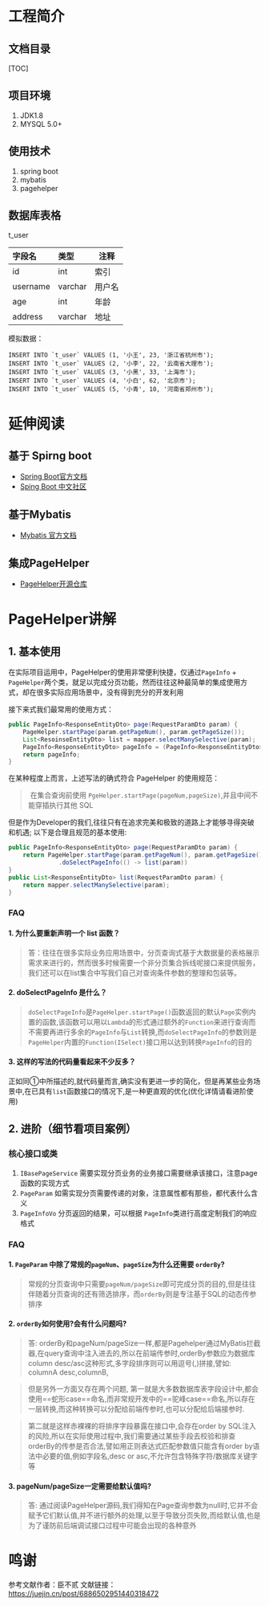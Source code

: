 # 工程简介
## 文档目录
[TOC]
## 项目环境
1. JDK1.8
2. MYSQL 5.0+
## 使用技术
1. spring boot
2. mybatis
3. pagehelper
## 数据库表格
t_user 

| 字段名   | 类型    | 注释   |
| :------- | :------ | ------ |
| id       | int     | 索引   |
| username | varchar | 用户名 |
| age      | int     | 年龄   |
| address  | varchar | 地址   |

模拟数据：

```mysql
INSERT INTO `t_user` VALUES (1, '小王', 23, '浙江省杭州市');
INSERT INTO `t_user` VALUES (2, '小李', 22, '云南省大理市');
INSERT INTO `t_user` VALUES (3, '小黑', 33, '上海市');
INSERT INTO `t_user` VALUES (4, '小白', 62, '北京市');
INSERT INTO `t_user` VALUES (5, '小青', 10, '河南省郑州市');
```
# 延伸阅读
## 基于 Spirng boot
- [Spring Boot官方文档](https://spring.io/projects/spring-boot)
- [Sping Boot 中文社区](https://springboot.io)
## 基于Mybatis
- [Mybatis 官方文档](https://mybatis.org/mybatis-3/zh/index.html)
## 集成PageHelper
- [PageHelper开源仓库](https://github.com/pagehelper/Mybatis-PageHelper)
# PageHelper讲解
## 1. 基本使用
在实际项目运用中，PageHelper的使用非常便利快捷，仅通过`PageInfo` + `PageHelper`两个类，就足以完成分页功能，然而往往这种最简单的集成使用方式，却在很多实际应用场景中，没有得到充分的开发利用

接下来式我们最常用的使用方式：

```java
public PageInfo<ResponseEntityDto> page(RequestParamDto param) {
	PageHelper.startPage(param.getPageNum(), param.getPageSize());
	List<ResoinseEntityDto> list = mapper.selectManySelective(param);
	PageInfo<ResponseEntityDto> pageInfo = (PageInfo<ResponseEntityDto>)list;
	return pageInfo;
}
```
在某种程度上而言，上述写法的确式符合 PageHelper 的使用规范：

> ​	在集合查询前使用 `PgeHelper.startPage(pageNum,pageSize)`,并且中间不能穿插执行其他 SQL

但是作为Developer的我们,往往只有在追求完美和极致的道路上才能够寻得突破和机遇; 以下是合理且规范的基本使用:
```java
public PageInfo<ResponseEntityDto> page(RequestParamDto param) {
	return PageHelper.startPage(param.getPageNum(), param.getPageSize())
			  .doSelectPageInfo(() -> list(param))
}
public List<ResponseEntityDto> list(RequestParamDto param) {
	return mapper.selectManySelective(param);
}
```
### FAQ
#### 1. 为什么要重新声明一个 list 函数？
>  答：往往在很多实际业务应用场景中，分页查询式基于大数据量的表格展示需求来进行的，然而很多时候需要一个非分页集合拆线呢接口来提供服务，我们还可以在list集合中写我们自己对查询条件参数的整理和包装等。

#### 2. doSelectPageInfo 是什么？
> `doSelectPageInfo`是`PageHelper.startPage()`函数返回的默认`Page`实例内置的函数,该函数可以用以`Lambda`的形式通过额外的`Function`来进行查询而不需要再进行多余的`PageInfo`与`List`转换,而`doSelectPageInfo`的参数则是`PageHelper`内置的`Function(ISelect)`接口用以达到转换`PageInfo`的目的 

####  3. 这样的写法的代码量看起来不少反多？
正如同①中所描述的,就代码量而言,确实没有更进一步的简化，但是再某些业务场景中,在已具有`list`函数接口的情况下,是一种更直观的优化(优化详情请看进阶使用)

## 2. 进阶（细节看项目案例）
### 核心接口或类
1. `IBasePageService` 需要实现分页业务的业务接口需要继承该接口，注意page函数的实现方式
2. `PageParam` 如需实现分页需要传递的对象，注意属性都有那些，都代表什么含义
3. `PageInfoVo` 分页返回的结果，可以根据 `PageInfo`类进行高度定制我们的响应格式
### FAQ
#### 1. `PageParam` 中除了常规的`pageNum`、`pageSize`为什么还需要 `orderBy`?
>  常规的分页查询中只需要`pageNum/pageSize`即可完成分页的目的,但是往往伴随着分页查询的还有筛选排序，而`orderBy`则是专注基于SQL的动态传参排序

#### 2. `orderBy`如何使用?会有什么问题吗?
>答: orderBy和pageNum/pageSize一样,都是Pagehelper通过MyBatis拦截器,在query查询中注入进去的,所以在前端传参时,orderBy参数应为数据库column desc/asc这种形式,多字段排序则可以用逗号(,)拼接,譬如: columnA desc,columnB,

>但是另外一方面又存在两个问题, 第一就是大多数数据库表字段设计中,都会使用==蛇形case==命名,而非常规开发中的==驼峰case==命名,所以存在一层转换,而这种转换可以分配给前端传参时,也可以分配给后端接参时.

>第二就是这样赤裸裸的将排序字段暴露在接口中,会存在order by SQL注入的风险,所以在实际使用过程中,我们需要通过某些手段去校验和排查orderBy的传参是否合法,譬如用正则表达式匹配参数值只能含有order by语法中必要的值,例如字段名,desc or asc,不允许包含特殊字符/数据库关键字等

#### 3. pageNum/pageSize一定需要给默认值吗?
> 答: 通过阅读PageHelper源码,我们得知在Page查询参数为null时,它并不会赋予它们默认值,并不进行额外的处理,以至于导致分页失败,而给默认值,也是为了谨防前后端调试接口过程中可能会出现的各种意外

# 鸣谢 
参考文献作者：臣不贰
文献链接：https://juejin.cn/post/6886502951440318472